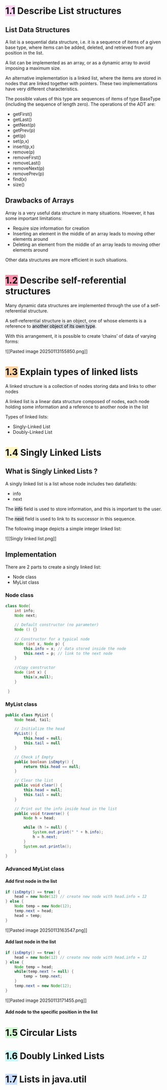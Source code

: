 # <mark style="background: #FFB8EBA6;">1.1</mark> Describe List structures

## List Data Structures

A list is a sequential data structure, i.e. it is a sequence of items of a given base type, where items can be added, deleted, and retrieved from any position in the list.

A list can be implemented as an array, or as a dynamic array to avoid imposing a maximum size.

An alternative implementation is a linked list, where the items are stored in nodes that are linked together with pointers. These two implementations have very different characteristics.

The possible values of this type are sequences of items of type BaseType (including the sequence of length zero). The operations of the ADT are:
+ getFirst()
+ getLast()
+ getNext(p)
+ getPrev(p)
+ get(p)
+ set(p,x)
+ insert(p,x)
+ remove(p)
+ removeFirst()
+ removeLast()
+ removeNext(p)
+ removePrev(p)
+ find(x)
+ size()

## Drawbacks of Arrays

Array is a very useful data structure in many situations. However, it has some important limitations:

+ Require size information for creation
+ Inserting an element in the middle of an array leads to moving other elements around
+ Deleting an element from the middle of an array leads to moving other elements around

Other data structures are more efficient in such situations.

# <mark style="background: #FF5582A6;">1.2</mark> Describe self-referential structures

Many dynamic data structures are implemented through the use of a self-referential structure.

A self-referential structure is an object, one of whose elements is a reference to <mark style="background: #CACFD9A6;">another object of its own type</mark>.

With this arrangement, it is possible to create ‘chains’ of data of varying forms:

![[Pasted image 20250113155850.png]]

# <mark style="background: #FFB86CA6;">1.3</mark> Explain types of linked lists

A linked structure is a collection of nodes storing data and links to other nodes

A linked list is a linear data structure composed of nodes, each node holding some information and a reference to another node in the list

Types of linked lists:
+ Singly-Linked List
+ Doubly-Linked List

# <mark style="background: #FFF3A3A6;">1.4</mark> Singly Linked Lists

## What is Singly Linked Lists ?

A singly linked list is a list whose node includes two datafields:
+ info
+ next

The <mark style="background: #CACFD9A6;">info</mark> field is used to store information, and this is important to the user.

The <mark style="background: #CACFD9A6;">next</mark> field is used to link to its successor in this sequence.

The following image depicts a simple integer linked list:

![[Singly linked list.png]]

## Implementation

There are 2 parts to create a singly linked list:
+ Node class
+ MyList class

### Node class

```Java
class Node{
    int info;
    Node next;
    
    // Default constructor (no parameter)
    Node () {}
    
    // Constructor for a typical node
    Node (int x, Node p) {
        this.info = x; // data stored inside the node
        this.next = p; // link to the next node
    }
    
    //Copy constructor
    Node (int x) {
        this(x,null);
    }
    
 }
```

### MyList class

```Java
public class MyList {
	Node head, tail;

	// Initialize the head
	MyList() {
		this.head = null;
		this.tail = null
	}

	// Check if Empty
	public boolean isEmpty() {
		return this.head == null;
	}

	// Clear the list
	public void clear() {
		this.head = null;
		this.tail = null;
	}

	// Print out the info inside head in the list
	public void traverse() {
		Node h = head;

		while (h != null) {
			System.out.print(" " + h.info);
			h = h.next;
		}
		System.out.println();
	}
}
```

### Advanced MyList class

#### Add first node in the list

```Java
if (isEmpty() == true) {
	head = new Node(12) // create new node with head.info = 12
} else {
	Node temp = new Node(12);
	temp.next = head;
	head = temp;
}
```

![[Pasted image 20250113163547.png]]

#### Add last node in the list

```Java
if (isEmpty() == true) {
	head = new Node(12) // create new node with head.info = 12
} else {
	Node temp = head;
	while(temp.next != null) {
		temp = temp.next;
	}
	temp.next = new Node(12);
}
```

![[Pasted image 20250113171455.png]]

#### Add node to the specific position in the list

# <mark style="background: #BBFABBA6;">1.5</mark> Circular Lists
# <mark style="background: #ABF7F7A6;">1.6</mark> Doubly Linked Lists
# <mark style="background: #ADCCFFA6;">1.7</mark> Lists in java.util